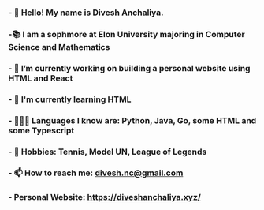 ### - 👋 Hello! My name is Divesh Anchaliya. 
### -📚 I am a sophmore at Elon  University majoring in Computer Science and Mathematics
### - 🔭 I’m currently working on building a personal website using HTML and React
### - 🌱 I'm currently learning HTML
### - 👨🏻‍💻 Languages I know are: Python, Java, Go, some HTML and some Typescript
### - 🥈 Hobbies: Tennis, Model UN, League of Legends 
### - 📫 How to reach me: divesh.nc@gmail.com
### - Personal Website: https://diveshanchaliya.xyz/
